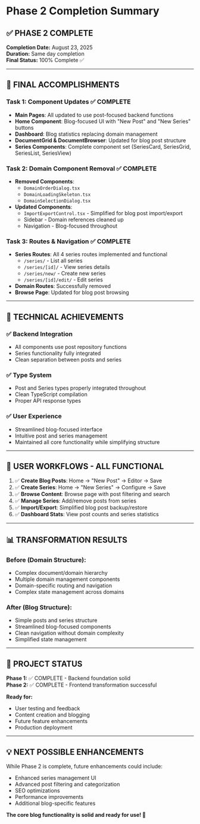 # Phase 2 Completion Summary

## ✅ PHASE 2 COMPLETE

**Completion Date:** August 23, 2025  
**Duration:** Same day completion  
**Final Status:** 100% Complete ✅

---

## 🎯 FINAL ACCOMPLISHMENTS

### Task 1: Component Updates ✅ COMPLETE
- **Main Pages**: All updated to use post-focused backend functions
- **Home Component**: Blog-focused UI with "New Post" and "New Series" buttons
- **Dashboard**: Blog statistics replacing domain management
- **DocumentGrid & DocumentBrowser**: Updated for blog post structure
- **Series Components**: Complete component set (SeriesCard, SeriesGrid, SeriesList, SeriesView)

### Task 2: Domain Component Removal ✅ COMPLETE
- **Removed Components**: 
  - `DomainOrderDialog.tsx`
  - `DomainLoadingSkeleton.tsx` 
  - `DomainSelectionDialog.tsx`
- **Updated Components**:
  - `ImportExportControl.tsx` - Simplified for blog post import/export
  - Sidebar - Domain references cleaned up
  - Navigation - Blog-focused throughout

### Task 3: Routes & Navigation ✅ COMPLETE
- **Series Routes**: All 4 series routes implemented and functional
  - `/series/` - List all series
  - `/series/[id]/` - View series details  
  - `/series/new/` - Create new series
  - `/series/[id]/edit/` - Edit series
- **Domain Routes**: Successfully removed
- **Browse Page**: Updated for blog post browsing

---

## 🔧 TECHNICAL ACHIEVEMENTS

### ✅ Backend Integration
- All components use post repository functions
- Series functionality fully integrated
- Clean separation between posts and series

### ✅ Type System
- Post and Series types properly integrated throughout
- Clean TypeScript compilation
- Proper API response types

### ✅ User Experience
- Streamlined blog-focused interface
- Intuitive post and series management
- Maintained all core functionality while simplifying structure

---

## 🚀 USER WORKFLOWS - ALL FUNCTIONAL

1. ✅ **Create Blog Posts**: Home → "New Post" → Editor → Save
2. ✅ **Create Series**: Home → "New Series" → Configure → Save  
3. ✅ **Browse Content**: Browse page with post filtering and search
4. ✅ **Manage Series**: Add/remove posts from series
5. ✅ **Import/Export**: Simplified blog post backup/restore
6. ✅ **Dashboard Stats**: View post counts and series statistics

---

## 📊 TRANSFORMATION RESULTS

### Before (Domain Structure):
- Complex document/domain hierarchy
- Multiple domain management components  
- Domain-specific routing and navigation
- Complex state management across domains

### After (Blog Structure):
- Simple posts and series structure
- Streamlined blog-focused components
- Clean navigation without domain complexity
- Simplified state management

---

## 🎉 PROJECT STATUS

**Phase 1:** ✅ COMPLETE - Backend foundation solid  
**Phase 2:** ✅ COMPLETE - Frontend transformation successful  

**Ready for:**
- User testing and feedback
- Content creation and blogging
- Future feature enhancements
- Production deployment

---

## 💡 NEXT POSSIBLE ENHANCEMENTS

While Phase 2 is complete, future enhancements could include:
- Enhanced series management UI
- Advanced post filtering and categorization
- SEO optimizations
- Performance improvements
- Additional blog-specific features

**The core blog functionality is solid and ready for use! 🎯**
